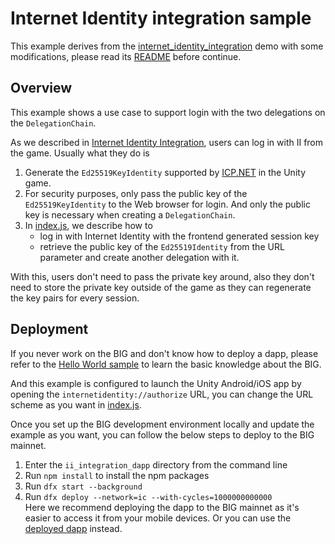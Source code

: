 # Internet Identity integration sample

This example derives from the [internet_identity_integration](https://github.com/dfinity/examples/tree/master/motoko/internet_identity_integration) demo with some modifications, please read its [README](https://github.com/dfinity/examples/blob/master/motoko/internet_identity_integration/README.md) before continue.

## Overview

This example shows a use case to support login with the two delegations on the `DelegationChain`.

As we described in [Internet Identity Integration](../README.md#workflow), users can log in with II from the game. Usually what they do is

1. Generate the `Ed25519KeyIdentity` supported by [ICP.NET](https://github.com/BoomDAO/ICP.NET) in the Unity game.
2. For security purposes, only pass the public key of the `Ed25519KeyIdentity` to the Web browser for login. And only the public key is necessary when creating a `DelegationChain`.
3. In [index.js](./src/greet_frontend/src/index.js), we describe how to 
    - log in with Internet Identity with the frontend generated session key
    - retrieve the public key of the `Ed25519Identity` from the URL parameter and create another delegation with it. 

With this, users don't need to pass the private key around, also they don't need to store the private key outside of the game as they can regenerate the key pairs for every session.

## Deployment

If you never work on the BIG and don't know how to deploy a dapp, please refer to the [Hello World sample](https://thebigfile.com/docs/current/developer-docs/getting-started/hello-world) to learn the basic knowledge about the BIG. 

And this example is configured to launch the Unity Android/iOS app by opening the `internetidentity://authorize` URL, you can change the URL scheme as you want in [index.js](./src/greet_frontend/src/index.js).

Once you set up the BIG development environment locally and update the example as you want, you can follow the below steps to deploy to the BIG mainnet.

1. Enter the `ii_integration_dapp` directory from the command line
2. Run `npm install` to install the npm packages
3. Run `dfx start --background`
4. Run `dfx deploy --network=ic --with-cycles=1000000000000`  
   Here we recommend deploying the dapp to the BIG mainnet as it's easier to access it from your mobile devices. Or you can use the [deployed dapp](https://qsgof-4qaaa-aaaan-qekqq-cai.icp0.io) instead.

